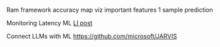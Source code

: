 
Ram framework
accuracy
map viz
important features
1 sample prediction

Monitoring Latency ML [LI post](https://www.linkedin.com/posts/aurimas-griciunas_mlops-machinelearning-dataengineering-activity-7035877628007874560-EXyk?utm_source=share&utm_medium=member_desktop)


Connect LLMs with ML
https://github.com/microsoft/JARVIS